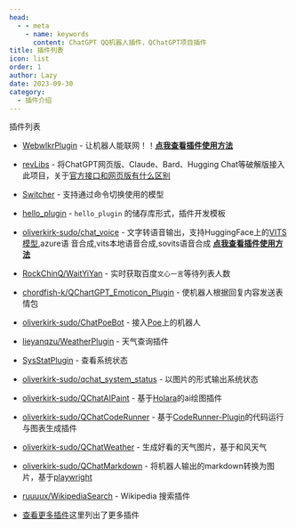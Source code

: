 ```yaml
---
head:
  - - meta
    - name: keywords
      content: ChatGPT QQ机器人插件，QChatGPT项目插件
title: 插件列表
icon: list
order: 1
author: Lazy
date: 2023-09-30
category:
  - 插件介绍
---
```

插件列表

- [WebwlkrPlugin](https://github.com/RockChinQ/WebwlkrPlugin) - 让机器人能联网！！**[点我查看插件使用方法](./plugin_network.md)**

- [revLibs](https://github.com/RockChinQ/revLibs) - 将ChatGPT网页版、Claude、Bard、Hugging Chat等破解版接入此项目，关于[官方接口和网页版有什么区别](https://github.com/RockChinQ/QChatGPT/wiki/8-%E5%AE%98%E6%96%B9%E6%8E%A5%E5%8F%A3%E3%80%81ChatGPT%E7%BD%91%E9%A1%B5%E7%89%88%E3%80%81ChatGPT-API%E5%8C%BA%E5%88%AB)

- [Switcher](https://github.com/RockChinQ/Switcher) - 支持通过命令切换使用的模型

- [hello_plugin](https://github.com/RockChinQ/hello_plugin) - `hello_plugin` 的储存库形式，插件开发模板

- [oliverkirk-sudo/chat_voice](https://github.com/oliverkirk-sudo/chat_voice) - 文字转语音输出，支持HuggingFace上的[VITS模型](https://huggingface.co/spaces/Plachta/VITS-Umamusume-voice-synthesizer),azure语
音合成,vits本地语音合成,sovits语音合成   **[点我查看插件使用方法](./plugin_network.md)**

- [RockChinQ/WaitYiYan](https://github.com/RockChinQ/WaitYiYan) - 实时获取百度`文心一言`等待列表人数

- [chordfish-k/QChartGPT_Emoticon_Plugin](https://github.com/chordfish-k/QChartGPT_Emoticon_Plugin) - 使机器人根据回复内容发送表情包

- [oliverkirk-sudo/ChatPoeBot](https://github.com/oliverkirk-sudo/ChatPoeBot) - 接入[Poe](https://poe.com/)上的机器人

- [lieyanqzu/WeatherPlugin](https://github.com/lieyanqzu/WeatherPlugin) - 天气查询插件

- [SysStatPlugin](https://github.com/RockChinQ/SysStatPlugin) - 查看系统状态

- [oliverkirk-sudo/qchat_system_status](https://github.com/oliverkirk-sudo/qchat_system_status) - 以图片的形式输出系统状态

- [oliverkirk-sudo/QChatAIPaint](https://github.com/oliverkirk-sudo/QChatAIPaint) - 基于[Holara](https://holara.ai/)的ai绘图插件

- [oliverkirk-sudo/QChatCodeRunner](https://github.com/oliverkirk-sudo/QChatCodeRunner) - 基于[CodeRunner-Plugin](https://github.com/oliverkirk-sudo/CodeRunner-Plugin)的代码运行与图表生成插件

- [oliverkirk-sudo/QChatWeather](https://github.com/oliverkirk-sudo/QChatWeather) - 生成好看的天气图片，基于和风天气

- [oliverkirk-sudo/QChatMarkdown](https://github.com/oliverkirk-sudo/QChatMarkdown) - 将机器人输出的markdown转换为图片，基于[playwright](https://playwright.dev/python/docs/intro)

- [ruuuux/WikipediaSearch](https://github.com/ruuuux/WikipediaSearch) - Wikipedia 搜索插件

- [查看更多插件](https://github.com/stars/RockChinQ/lists/qchatgpt-%E6%8F%92%E4%BB%B6)这里列出了更多插件

